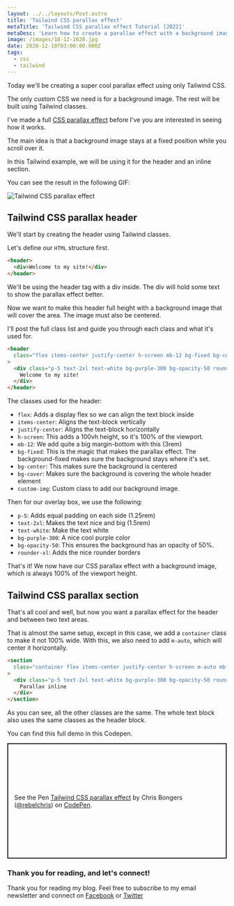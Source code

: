 ```yaml
---
layout: ../../layouts/Post.astro
title: 'Tailwind CSS parallax effect'
metaTitle: 'Tailwind CSS parallax effect Tutorial [2022]'
metaDesc: 'Learn how to create a parallax effect with a background image using only Tailwind CSS. See the code example in a live Codepen.'
image: /images/18-12-2020.jpg
date: 2020-12-18T03:00:00.000Z
tags:
  - css
  - tailwind
---
```


Today we'll be creating a super cool parallax effect using only Tailwind CSS.

The only custom CSS we need is for a background image. The rest will be built using Tailwind classes.

I've made a full [CSS parallax effect](https://daily-dev-tips.com/posts/css-only-parallax-scrolling/) before I've you are interested in seeing how it works.

The main idea is that a background image stays at a fixed position while you scroll over it.

In this Tailwind example, we will be using it for the header and an inline section.

You can see the result in the following GIF:

![Tailwind CSS parallax effect](https://cdn.hashnode.com/res/hashnode/image/upload/v1607859453992/D9BXgFgGZ.gif)

## Tailwind CSS parallax header

We'll start by creating the header using Tailwind classes.

Let's define our `HTML` structure first.

```html
<header>
  <div>Welcome to my site!</div>
</header>
```

We'll be using the header tag with a div inside. The div will hold some text to show the parallax effect better.

Now we want to make this header full height with a background image that will cover the area. The image must also be centered.

I'll post the full class list and guide you through each class and what it's used for.

```html
<header
  class="flex items-center justify-center h-screen mb-12 bg-fixed bg-center bg-cover custom-img"
>
  <div class="p-5 text-2xl text-white bg-purple-300 bg-opacity-50 rounded-xl">
    Welcome to my site!
  </div>
</header>
```

The classes used for the header:

- `flex`: Adds a display flex so we can align the text block inside
- `items-center`: Aligns the text-block vertically
- `justify-center`: Aligns the text-block horizontally
- `h-screen`: This adds a 100vh height, so it's 100% of the viewport.
- `mb-12`: We add quite a big margin-bottom with this (3rem)
- `bg-fixed`: This is the magic that makes the parallax effect. The background-fixed makes sure the background stays where it's set.
- `bg-center`: This makes sure the background is centered
- `bg-cover`: Makes sure the background is covering the whole header element
- `custom-img`: Custom class to add our background image.

Then for our overlay box, we use the following:

- `p-5`: Adds equal padding on each side (1.25rem)
- `text-2xl`: Makes the text nice and big (1.5rem)
- `text-white`: Make the text white
- `bg-purple-300`: A nice cool purple color
- `bg-opacity-50`: This ensures the background has an opacity of 50%.
- `rounder-xl`: Adds the nice rounder borders

That's it! We now have our CSS parallax effect with a background image, which is always 100% of the viewport height.

## Tailwind CSS parallax section

That's all cool and well, but now you want a parallax effect for the header and between two text areas.

That is almost the same setup, except in this case, we add a `container` class to make it not 100% wide. With this, we also need to add `m-auto`, which will center it horizontally.

```html
<section
  class="container flex items-center justify-center h-screen m-auto mb-12 bg-fixed bg-center bg-cover custom-img"
>
  <div class="p-5 text-2xl text-white bg-purple-300 bg-opacity-50 rounded-xl">
    Parallax inline
  </div>
</section>
```

As you can see, all the other classes are the same.
The whole text block also uses the same classes as the header block.

You can find this full demo in this Codepen.

<p class="codepen" data-height="265" data-theme-id="dark" data-default-tab="html,result" data-user="rebelchris" data-slug-hash="VwKPzQm" style="height: 265px; box-sizing: border-box; display: flex; align-items: center; justify-content: center; border: 2px solid; margin: 1em 0; padding: 1em;" data-pen-title="Tailwind CSS parallax effect">
  <span>See the Pen <a href="https://codepen.io/rebelchris/pen/VwKPzQm">
  Tailwind CSS parallax effect</a> by Chris Bongers (<a href="https://codepen.io/rebelchris">@rebelchris</a>)
  on <a href="https://codepen.io">CodePen</a>.</span>
</p>
<script async defer src="https://cpwebassets.codepen.io/assets/embed/ei.js"></script>

### Thank you for reading, and let's connect!

Thank you for reading my blog. Feel free to subscribe to my email newsletter and connect on [Facebook](https://www.facebook.com/DailyDevTipsBlog) or [Twitter](https://twitter.com/DailyDevTips1)
